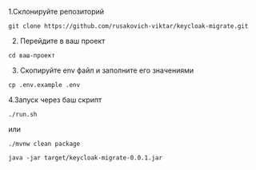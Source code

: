 
1.Склонируйте репозиторий

```
git clone https://github.com/rusakovich-viktar/keycloak-migrate.git
```

2. Перейдите в ваш проект
   
```
cd ваш-проект
```

3. Скопируйте env файл и заполните его значениями
  ``` 
cp .env.example .env
```


4.Запуск через баш скрипт
```
./run.sh
```

или
```
./mvnw clean package
```
```
java -jar target/keycloak-migrate-0.0.1.jar
```


